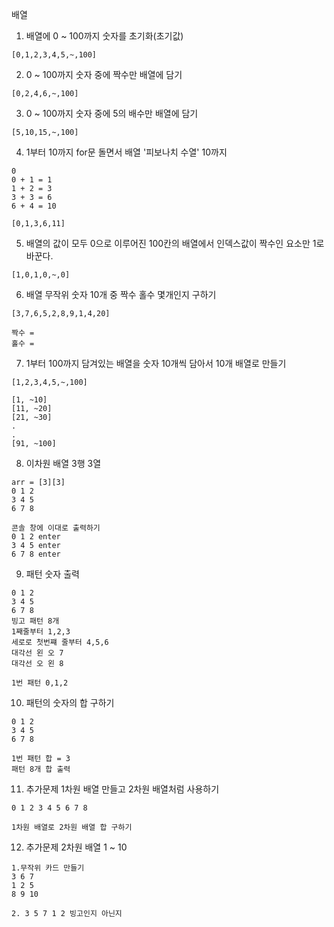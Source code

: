 배열

01. 배열에 0 ~ 100까지 숫자를 초기화(초기값)
```
[0,1,2,3,4,5,~,100]
```

02. 0 ~ 100까지 숫자 중에 짝수만 배열에 담기 
```
[0,2,4,6,~,100]
```

03. 0 ~ 100까지 숫자 중에 5의 배수만 배열에 담기
```
[5,10,15,~,100]
```

04. 1부터 10까지 for문 돌면서 배열 '피보나치 수열' 10까지

```
0
0 + 1 = 1
1 + 2 = 3
3 + 3 = 6
6 + 4 = 10

[0,1,3,6,11]
```
05. 배열의 값이 모두 0으로 이루어진 100칸의 배열에서
    인덱스값이 짝수인 요소만 1로 바꾼다.
```
[1,0,1,0,~,0]
```

06. 배열 무작위 숫자 10개 중 짝수 홀수 몇개인지 구하기
```
[3,7,6,5,2,8,9,1,4,20]

짝수 = 
홀수 =
```

07. 1부터 100까지 담겨있는 배열을 숫자 10개씩 담아서 10개 배열로 만들기
```
[1,2,3,4,5,~,100]

[1, ~10]
[11, ~20]
[21, ~30]
.
.
[91, ~100]
```

08. 이차원 배열 3행 3열
```
arr = [3][3]
0 1 2
3 4 5
6 7 8

콘솔 창에 이대로 출력하기
0 1 2 enter
3 4 5 enter
6 7 8 enter
```

09. 패턴 숫자 출력
```
0 1 2
3 4 5
6 7 8
빙고 패턴 8개
1째줄부터 1,2,3
세로로 첫번쨰 줄부터 4,5,6
대각선 왼 오 7
대각선 오 왼 8

1번 패턴 0,1,2
```

10. 패턴의 숫자의 합 구하기
```
0 1 2
3 4 5
6 7 8

1번 패턴 합 = 3
패턴 8개 합 출력
```

11. 추가문제 1차원 배열 만들고 2차원 배열처럼 사용하기 
```
0 1 2 3 4 5 6 7 8

1차원 배열로 2차원 배열 합 구하기

```

12. 추가문제 2차원 배열 1 ~ 10
```
1.무작위 카드 만들기
3 6 7
1 2 5
8 9 10

2. 3 5 7 1 2 빙고인지 아닌지
```